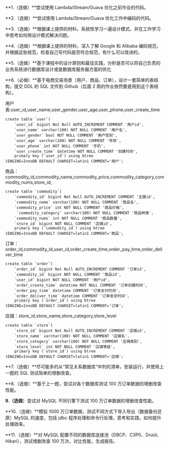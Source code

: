 **1.（选做）**尝试使用 Lambda/Stream/Guava 优化之前作业的代码。

**2.（选做）**尝试使用 Lambda/Stream/Guava 优化工作中编码的代码。

**3.（选做）**根据课上提供的材料，系统性学习一遍设计模式，并在工作学习中思考如何用设计模式解决问题。

**4.（选做）**根据课上提供的材料，深入了解 Google 和 Alibaba 编码规范，并根据这些规范，检查自己写代码是否符合规范，有什么可以改进的。

**5.（选做）**基于课程中的设计原则和最佳实践，分析是否可以将自己负责的业务系统进行数据库设计或是数据库服务器方面的优化

**6.（必做）**基于电商交易场景（用户、商品、订单），设计一套简单的表结构，提交 DDL 的 SQL 文件到 Github（后面 2 周的作业依然要是用到这个表结构）。

用户表:user_id,user_name,user_gender,user_age,user_phone,user_create_time

```mysql
create table `user`(    
	`user_id` bigint Not Null AUTO_INCREMENT COMMENT '用户id',
    `user_name` varchar(100) NOT NULL COMMENT '用户名',
    `user_gender` bool NOT NULL COMMENT '用户性别',
	`user_age` varchar(100) NOT NULL COMMENT '年龄',
    `user_phone` int NOT NULL COMMENT '手机',
    `user_create_time` datetime NOT NULL COMMENT '创建时间',
    primary key (`user_id`) using btree
)ENGINE=InnoDB DEFAULT CHARSET=latin1 COMMENT='用户';
```



商品：commodity_id,commodity_name,commodity_price,commodity_category,commodity_nums,store_id,

```mysql
create table `commodity`(    
	`commodity_id` bigint Not Null AUTO_INCREMENT COMMENT '主键id',
    `commodity_name` varchar(100) NOT NULL COMMENT '商品名',
    `commodity_price` int NOT NULL COMMENT '商品价格',
	 `commodity_category` varchar(100) NOT NULL COMMENT '商品种类',
    `commodity_nums` int NOT NULL COMMENT '商品数量',
    `store_id` bigint NOT NULL COMMENT '店铺id',
    primary key (`commodity_id`) using btree
)ENGINE=InnoDB DEFAULT CHARSET=latin1 COMMENT='商品';
```

订单：order_id,commodity_id,user_id,order_create_time,order_pay_time,order_deliver_time

```mysql
create table `order`(    
	`order_id` bigint Not Null AUTO_INCREMENT COMMENT '订单id',
    `commodity_id` bigint NOT NULL COMMENT '商品id',
    `user_id` bigint NOT NULL COMMENT '用户id',
	`order_create_time` datetime NOT NULL COMMENT '订单创建时间',
    `order_pay_time` datetime COMMENT '订单支付时间',
    `order_deliver_time` datetime COMMENT '订单发货时间',
    primary key (`order_id`) using btree
)ENGINE=InnoDB DEFAULT CHARSET=latin1 COMMENT='订单';
```

店铺：store_id,store_name,store_category,store_level

```mysql
create table `store`(    
	`store_id` bigint Not Null AUTO_INCREMENT COMMENT '店铺id',
    `store_name` varchar(100) NOT NULL COMMENT '店铺名',
    `store_category` varchar(100) NOT NULL COMMENT '店铺类别',
	`store_level` int NOT NULL COMMENT '店铺等级',
    primary key (`store_id`) using btree
)ENGINE=InnoDB DEFAULT CHARSET=latin1 COMMENT='店铺';
```

**7.（选做）**尽可能多的从“常见关系数据库”中列的清单，安装运行，并使用上一题的 SQL 测试简单的增删改查。

**8.（选做）**基于上一题，尝试对各个数据库测试 100 万订单数据的增删改查性能。

**9.（选做**）尝试对 MySQL 不同引擎下测试 100 万订单数据的增删改查性能。

**10.（选做）**模拟 1000 万订单数据，测试不同方式下导入导出（数据备份还原）MySQL 的速度，包括 jdbc 程序处理和命令行处理。思考和实践，如何提升处理效率。

**11.（选做）**对 MySQL 配置不同的数据库连接池（DBCP、C3P0、Druid、Hikari），测试增删改查 100 万次，对比性能，生成报告。